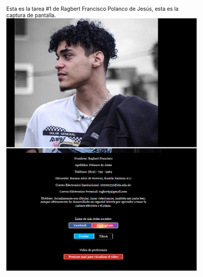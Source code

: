 Esta es la tarea #1 de Ragbert Francisco Polanco de Jesús, esta es la captura de pantalla.
![Mi captura de pantalla](Captura1.PNG)
![Mi captura de pantalla](Captura2.PNG)